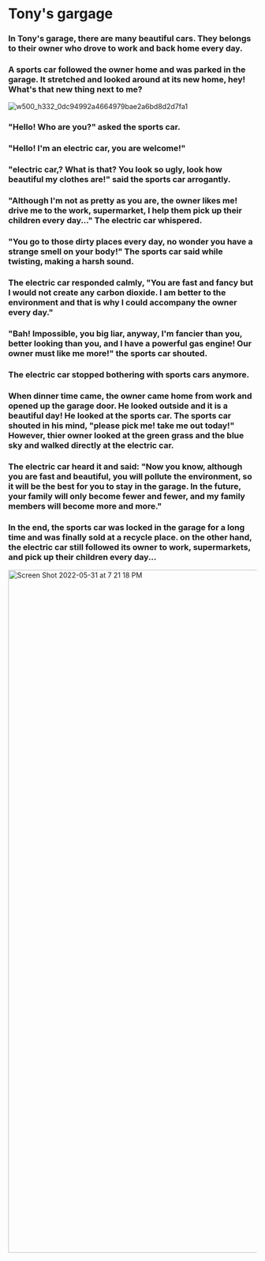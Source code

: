 # Tony's gargage


### In Tony's garage, there are many beautiful cars. They belongs to their owner who drove to work and back home every day. 


### A sports car followed the owner home and was parked in the garage. It stretched and looked around at its new home, hey! What's that new thing next to me?
![w500_h332_0dc94992a4664979bae2a6bd8d2d7fa1](https://user-images.githubusercontent.com/64039891/171315028-8aa34bf1-c569-45af-91d9-95a680755482.jpeg)


### "Hello! Who are you?" asked the sports car.


### "Hello! I'm an electric car, you are welcome!"


### "electric car,? What is that? You look so ugly, look how beautiful my clothes are!" said the sports car arrogantly.


### "Although I'm not as pretty as you are, the owner likes me! drive me to the work, supermarket, I help them pick up their children every day..." The electric car whispered.


### "You go to those dirty places every day, no wonder you have a strange smell on your body!" The sports car said while twisting, making a harsh sound.


### The electric car responded calmly, "You are fast and fancy but I would not create any carbon dioxide. I am better to the environment and that is why I could accompany the owner every day."


### "Bah! Impossible, you big liar, anyway, I'm fancier than you, better looking than you, and I have a powerful gas engine! Our owner must like me more!" the sports car shouted.


### The electric car stopped bothering with sports cars anymore.


### When dinner time came, the owner came home from work and opened up the garage door. He looked outside and it is a beautiful day! He looked at the sports car. The sports car shouted in his mind, "please pick me! take me out today!" However, thier owner looked at the green grass and the blue sky and walked directly at the electric car. 


### The electric car heard it and said: "Now you know, although you are fast and beautiful, you will pollute the environment, so it will be the best for you to stay in the garage. In the future, your family will only become fewer and fewer, and my family members will become more and more." 


### In the end, the sports car was locked in the garage for a long time and was finally sold at a recycle place. on the other hand, the electric car still followed its owner to work, supermarkets, and pick up their children every day...
<img width="1381" alt="Screen Shot 2022-05-31 at 7 21 18 PM" src="https://user-images.githubusercontent.com/64039891/171315060-1d68d87f-c8d2-45aa-860f-6c2ad7382985.png">
